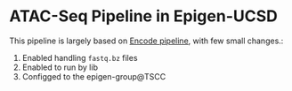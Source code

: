 ATAC-Seq  Pipeline in Epigen-UCSD
===================================================

This pipeline is largely based on [Encode pipeline](./README_legend.md), with few small changes.: 

1. Enabled handling `fastq.bz` files 
2. Enabled to run by lib 
3. Configged to the epigen-group@TSCC 

